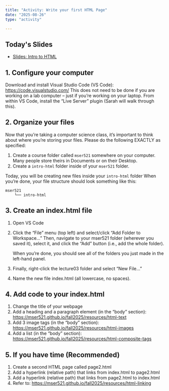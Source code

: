 ```yaml
---
title: "Activity: Write your first HTML Page"
date: "2025-08-26"
type: "activity"

---
```


## Today's Slides
* <a href="https://docs.google.com/presentation/d/1hZ1fDB2bEBQvWieqKQD-mp-8qnrUKpo7mHKk-yuYFMg/edit?usp=sharing" target="_blank">Slides: Intro to HTML</a>

## 1. Configure your computer
Download and install Visual Studio Code (VS Code): https://code.visualstudio.com/ 
This does not need to be done if you are working on a lab computer – just if you’re working on your laptop.
From within VS Code, install the “Live Server” plugin (Sarah will walk through this).

## 2. Organize your files
Now that you’re taking a computer science class, it’s important to think about where you’re storing your files. Please do the following EXACTLY as specified:
1. Create a course folder called `mser521` somewhere on your computer. Many people store theirs in Documents or on their Desktop.
1. Create a `intro-html` folder inside of your `mser521` folder.

Today, you will be creating new files inside your `intro-html` folder
When you’re done, your file structure should look something like this:

```
mser521
    └── intro-html
```

## 3. Create an index.html file
1. Open VS Code
1. Click the “File” menu (top left) and select/click “Add Folder to Workspace…”
    Then, navigate to your mser521 folder (wherever you saved it), select it, and click the “Add” button (i.e., add the whole folder).

    When you’re done, you should see all of the folders you just made in the left-hand panel.
1. Finally, right-click the lecture03 folder and select “New File…”
1. Name the new file index.html (all lowercase, no spaces).


## 4. Add code to your index.html
1. Change the title of your webpage
1. Add a heading and a paragraph element (in the “body” section):
https://mser521.github.io/fall2025/resources/html-text
1. Add 3 image tags  (in the “body” section):
https://mser521.github.io/fall2025/resources/html-images
1. Add a list (in the “body” section): 
https://mser521.github.io/fall2025/resources/html-composite-tags

## 5. If you have time (Recommended)
1. Create a second HTML page called page2.html
1. Add a hyperlink (relative path) that links from index.html to page2.html
1. Add a hyperlink (relative path) that links from page2.html to index.html
1. Refer to: https://mser521.github.io/fall2025/resources/html-linking

